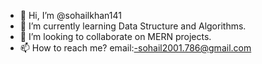 - 👋 Hi, I’m @sohailkhan141
- 🌱 I’m currently learning Data Structure and Algorithms.
- 💞️ I’m looking to collaborate on MERN projects.
- 📫 How to reach me? email:-sohail2001.786@gmail.com

<!---
sohailkhan141/sohailkhan141 is a ✨ special ✨ repository because its `README.md` (this file) appears on your GitHub profile.
You can click the Preview link to take a look at your changes.
--->
